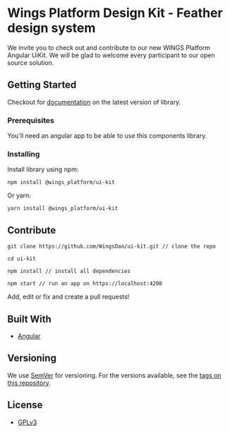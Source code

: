 # Wings Platform Design Kit - Feather design system
We invite you to check out and contribute to our new WINGS Platform Angular UiKit.
We will be glad to welcome every participant to our open source solution. 

## Getting Started

Checkout for [documentation](http://desing.wings.ai) on the latest version of library.

### Prerequisites

You'll need an angular app to be able to use this components library.

### Installing

Install library using npm:

```
npm install @wings_platform/ui-kit
```

Or yarn:

```
yarn install @wings_platform/ui-kit
```

## Contribute
```
git clone https://github.com/WingsDao/ui-kit.git // clone the repo

cd ui-kit

npm install // install all dependencies

npm start // run an app on https://localhost:4200

```
Add, edit or fix and create a pull requests!

## Built With

* [Angular](https://angular.io/)

## Versioning

We use [SemVer](http://semver.org/) for versioning. For the versions available, see the [tags on this repository](https://github.com/your/project/tags). 

## License

- [GPLv3](LICENCE)
